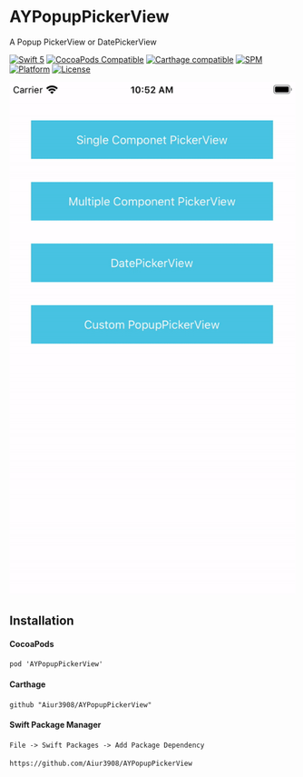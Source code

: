 # AYPopupPickerView

A Popup PickerView or DatePickerView

[![Swift 5](https://img.shields.io/badge/Swift-5-orange.svg?style=flat)](https://developer.apple.com/swift/)
[![CocoaPods Compatible](https://img.shields.io/cocoapods/v/AYPopupPickerView.svg?style=flat?style=flat)](https://cocoapods.org/pods/AYPopupPickerView)
[![Carthage compatible](https://img.shields.io/badge/Carthage-compatible-4BC51D.svg?style=flat-square)](https://github.com/Carthage/Carthage)
[![SPM](https://img.shields.io/badge/SPM-supported-DE5C43.svg?style=flat)](https://swift.org/package-manager)
[![Platform](https://img.shields.io/cocoapods/p/RxFlow.svg?style=flat)](https://cocoapods.org/pods/AYPopupPickerView)
[![License](https://img.shields.io/cocoapods/l/RxFlow.svg?style=flat)](https://cocoapods.org/pods/AYPopupPickerView)

![image](https://github.com/Aiur3908/AYPopupPickerView/blob/master/README/Demo.gif)

## Installation

#### CocoaPods
```
pod 'AYPopupPickerView'
```
#### Carthage
```
github "Aiur3908/AYPopupPickerView"
```
#### Swift Package Manager
```
File -> Swift Packages -> Add Package Dependency

https://github.com/Aiur3908/AYPopupPickerView
```
